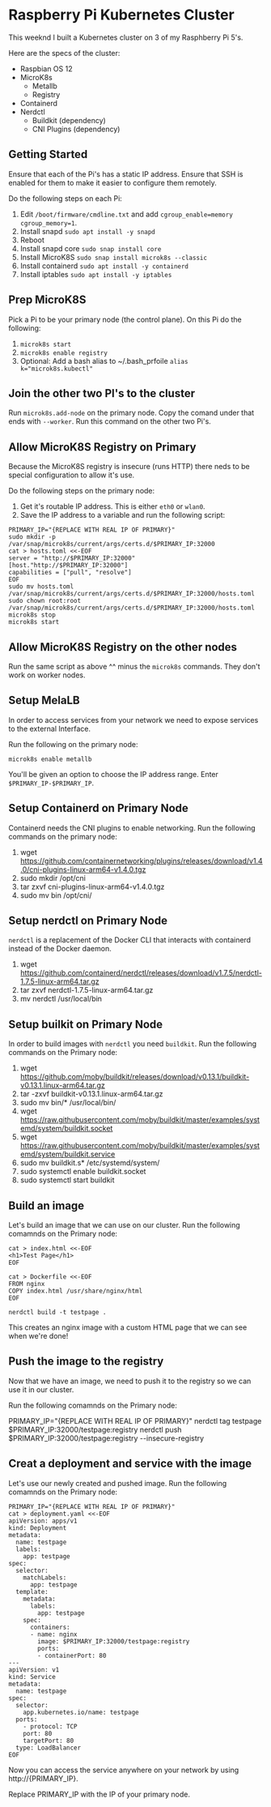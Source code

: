 # Raspberry Pi Kubernetes Cluster

This weeknd I built a Kubernetes cluster on 3 of my Rasphberry Pi 5's.

Here are the specs of the cluster:

* Raspbian OS 12
* MicroK8s
    * Metallb
    * Registry
* Containerd
* Nerdctl
    * Buildkit (dependency)
    * CNI Plugins (dependency)

## Getting Started

Ensure that each of the Pi's has a static IP address.
Ensure that SSH is enabled for them to make it easier to configure them remotely.

Do the following steps on each Pi:

1. Edit `/boot/firmware/cmdline.txt` and add `cgroup_enable=memory cgroup_memory=1`.
2. Install snapd `sudo apt install -y snapd`
3. Reboot
4. Install snapd core `sudo snap install core`
5. Install MicroK8S `sudo snap install microk8s --classic`
6. Install containerd `sudo apt install -y containerd`
7. Install iptables `sudo apt install -y iptables`

## Prep MicroK8S

Pick a Pi to be your primary node (the control plane). On this Pi do the following:

1. `microk8s start`
2. `microk8s enable registry`
3. Optional: Add a bash alias to ~/.bash_prfoile `alias k="microk8s.kubectl"`

## Join the other two PI's to the cluster

Run `microk8s.add-node` on the primary node. Copy the comand under that ends with `--worker`.
Run this command on the other two Pi's.

## Allow MicroK8S Registry on Primary

Because the MicroK8S registry is insecure (runs HTTP) there neds to be special configuration to allow it's use.

Do the following steps on the primary node:

1. Get it's routable IP address. This is either `eth0` or `wlan0`.
2. Save the IP address to a variable and run the following script:

```
PRIMARY_IP="{REPLACE WITH REAL IP OF PRIMARY}"
sudo mkdir -p /var/snap/microk8s/current/args/certs.d/$PRIMARY_IP:32000
cat > hosts.toml <<-EOF
server = "http://$PRIMARY_IP:32000"
[host."http://$PRIMARY_IP:32000"]
capabilities = ["pull", "resolve"]
EOF
sudo mv hosts.toml /var/snap/microk8s/current/args/certs.d/$PRIMARY_IP:32000/hosts.toml
sudo chown root:root /var/snap/microk8s/current/args/certs.d/$PRIMARY_IP:32000/hosts.toml
microk8s stop
microk8s start
```

## Allow MicroK8S Registry on the other nodes

Run the same script as above ^^ minus the `microk8s` commands. They don't work on worker nodes.

## Setup MelaLB

In order to access services from your network we need to expose services to the external Interface.

Run the following on the primary node:

`microk8s enable metallb`

You'll be given an option to choose the IP address range. Enter `$PRIMARY_IP-$PRIMARY_IP`.

## Setup Containerd on Primary Node

Containerd needs the CNI plugins to enable networking. Run the following commands on the primary node:

1. wget https://github.com/containernetworking/plugins/releases/download/v1.4.0/cni-plugins-linux-arm64-v1.4.0.tgz
2. sudo mkdir /opt/cni
3. tar zxvf cni-plugins-linux-arm64-v1.4.0.tgz
4. sudo mv bin /opt/cni/

## Setup nerdctl on Primary Node

`nerdctl` is a replacement of the Docker CLI that interacts with containerd instead of the Docker daemon.

1. wget https://github.com/containerd/nerdctl/releases/download/v1.7.5/nerdctl-1.7.5-linux-arm64.tar.gz
2. tar zxvf nerdctl-1.7.5-linux-arm64.tar.gz 
3. mv nerdctl /usr/local/bin

## Setup builkit on Primary Node

In order to build images with `nerdctl` you need `buildkit`. Run the  following commands on the Primary node:

1. wget https://github.com/moby/buildkit/releases/download/v0.13.1/buildkit-v0.13.1.linux-arm64.tar.gz
2. tar -zxvf buildkit-v0.13.1.linux-arm64.tar.gz
3. sudo mv bin/* /usr/local/bin/
4. wget https://raw.githubusercontent.com/moby/buildkit/master/examples/systemd/system/buildkit.socket
5. wget https://raw.githubusercontent.com/moby/buildkit/master/examples/systemd/system/buildkit.service
6. sudo mv buildkit.s* /etc/systemd/system/
7. sudo systemctl enable buildkit.socket
8. sudo systemctl start buildkit

## Build an image

Let's build an image that we can use on our cluster. Run the following comamnds on the Primary node:

```
cat > index.html <<-EOF
<h1>Test Page</h1>
EOF

cat > Dockerfile <<-EOF
FROM nginx
COPY index.html /usr/share/nginx/html
EOF

nerdctl build -t testpage .
```

This creates an nginx image with a custom HTML page that we can see when we're done! 

## Push the image to the registry

Now that we have an image, we need to push it to the registry so we can use it in our cluster.

Run the following comamnds on the Primary node:

PRIMARY_IP="{REPLACE WITH REAL IP OF PRIMARY}"
nerdctl tag testpage $PRIMARY_IP:32000/testpage:registry
nerdctl push $PRIMARY_IP:32000/testpage:registry --insecure-registry

## Creat a deployment and service with the image

Let's use our newly created and pushed image. Run the following comamnds on the Primary node:

```
PRIMARY_IP="{REPLACE WITH REAL IP OF PRIMARY}"
cat > deployment.yaml <<-EOF
apiVersion: apps/v1
kind: Deployment
metadata:
  name: testpage
  labels:
    app: testpage
spec:
  selector:
    matchLabels:
      app: testpage
  template:
    metadata:
      labels:
        app: testpage
    spec:
      containers:
      - name: nginx
        image: $PRIMARY_IP:32000/testpage:registry
        ports:
        - containerPort: 80
---
apiVersion: v1
kind: Service
metadata:
  name: testpage
spec:
  selector:
	app.kubernetes.io/name: testpage
  ports:
	- protocol: TCP
  	port: 80
  	targetPort: 80
  type: LoadBalancer
EOF
```

Now you can access the service anywhere on your network by using http://{PRIMARY_IP}.

Replace PRIMARY_IP with the IP of your primary node.




